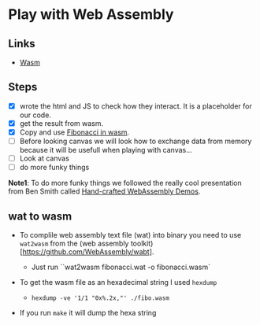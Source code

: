 # Play with Web Assembly

## Links

- [Wasm](https://webassembly.org/)

## Steps

- [X] wrote the html and JS to check how they interact. It is a placeholder for
      our code.
- [X] get the result from wasm.
- [X] Copy and use [Fibonacci in wasm](https://github.com/gthvn1/wasm_sandkasten/tree/master/fibonacci).
- [ ] Before looking canvas we will look how to exchange data from memory because it
      will be usefull when playing with canvas...
- [ ] Look at canvas
- [ ] do more funky things

**Note1**: To do more funky things we followed the really cool presentation from
Ben Smith called [Hand-crafted WebAssembly Demos](https://www.youtube.com/watch?v=qEq3F9Z8z6w&t=21s).

## wat to wasm

- To complile web assembly text file (wat) into binary you need to use `wat2wasm`
  from the (web assembly toolkit)[https://github.com/WebAssembly/wabt].
    - Just run ``wat2wasm fibonacci.wat -o fibonacci.wasm`

- To get the wasm file as an hexadecimal string I used `hexdump`
  - `hexdump -ve '1/1 "0x%.2x,"' ./fibo.wasm`

- If you run `make` it will dump the hexa string
